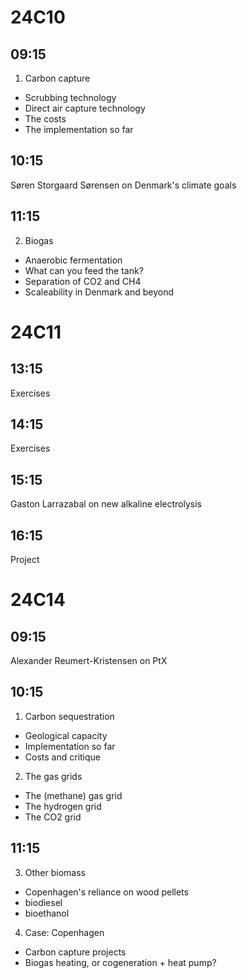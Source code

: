 
24C10
=====

09:15
-----
1. Carbon capture
- Scrubbing technology
- Direct air capture technology
- The costs
- The implementation so far

10:15
-----
Søren Storgaard Sørensen on Denmark's climate goals

11:15
-----
2. Biogas 
- Anaerobic fermentation
- What can you feed the tank?
- Separation of CO2 and CH4
- Scaleability in Denmark and beyond


24C11
=====

13:15
-----
Exercises

14:15
-----
Exercises

15:15
-----
Gaston Larrazabal on new alkaline electrolysis

16:15
-----
Project

24C14
=====

09:15
-----
Alexander Reumert-Kristensen on PtX

10:15
-----
1. Carbon sequestration
- Geological capacity
- Implementation so far
- Costs and critique
2. The gas grids
- The (methane) gas grid
- The hydrogen grid
- The CO2 grid

11:15
-----
3. Other biomass
- Copenhagen's reliance on wood pellets
- biodiesel
- bioethanol
4. Case: Copenhagen
- Carbon capture projects
- Biogas heating, or cogeneration + heat pump?